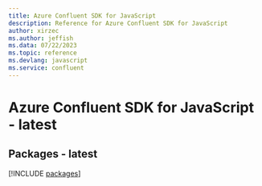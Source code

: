```yaml
---
title: Azure Confluent SDK for JavaScript
description: Reference for Azure Confluent SDK for JavaScript
author: xirzec
ms.author: jeffish
ms.data: 07/22/2023
ms.topic: reference
ms.devlang: javascript
ms.service: confluent
---
```

# Azure Confluent SDK for JavaScript - latest
## Packages - latest
[!INCLUDE [packages](confluent-index.md)]